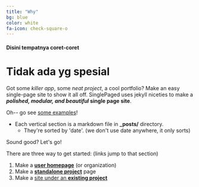 ```yaml
---
title: "Why"
bg: blue
color: white
fa-icon: check-square-o
---
```


#### Disini tempatnya coret-coret

# Tidak ada yg spesial

Got some *killer app*, some *neat project*, a cool portfolio? Make an easy single-page site to show it all off. SinglePaged uses jekyll niceties to make a ***polished, modular, and beautiful* single page site**.

Oh-- go see [some examples](https://github.com/1s3m4u)!

- Each vertical section is a markdown file in **_posts/** directory.
  * They're sorted by 'date'. (we don't use date anywhere, it only sorts)


Sound good? Let's go!

There are three way to get started: (links jump to that section)

1. Make a [**user homepage**](#setup-as-user-homepage) (or organization)
2. Make a [**standalone project**](#setup-as-standalone-project-page) page
3. Make a [site under an **existing project**](#setup-inside-existing-project)

